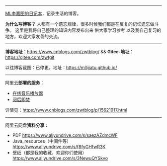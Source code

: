 ------

[ML李嘉图的日记本](http://47.100.252.149:8090/)，记录生活的博客。

**为什么写博客？**
人都有一个遗忘规律，很多时候我们都是在反复的记忆遗忘做斗争。
这里是我将自己整理的知识内容发布出来  供大家学习参考  以及我自己复习的地方，欢迎大家友善的交流。

------


**博客地址**：https://www.cnblogs.com/zwtblog/   &&  **Gitee-地址**：https://gitee.com/zwtgit    

以往博客截图：已停更。地址：https://mllijiatu.github.io/

------

阿里云**部署的服务**：

- [在线音乐播放器](http://47.100.252.149:264/)
- [阅后即焚](http://47.100.252.149:3000/)

详情见：https://www.cnblogs.com/zwtblog/p/15621917.html

------

阿里云网盘**资料分享**：

- PDF https://www.aliyundrive.com/s/saezAZdmcWF
- Java_resources（中间件等）https://www.aliyundrive.com/s/f8fyGHfwR3K
- 壁纸（都是我的收藏，欢迎你们使用） https://www.aliyundrive.com/s/3NewuQYSkvo

